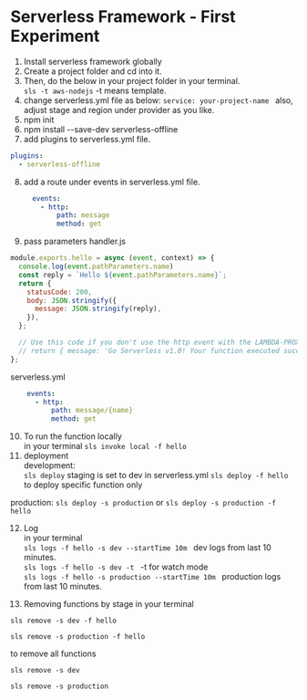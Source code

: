 # Serverless Framework - First Experiment

1. Install serverless framework globally
2. Create a project folder and cd into it.
3. Then, do the below in your project folder in your terminal. <br />
```sls -t aws-nodejs``` -t means template.
4. change serverless.yml file as below:
  ```service: your-project-name ```
  also, adjust stage and region under provider as you like.
5. npm init
6. npm install --save-dev serverless-offline
7. add plugins to serverless.yml file.
  ```yaml
  plugins:
    - serverless-offline
  ```
8. add a route under events in serverless.yml file.
     ```yaml
       events:
         - http:
             path: message
             method: get
     ```
9. pass parameters
handler.js
```javascript
module.exports.hello = async (event, context) => {
  console.log(event.pathParameters.name)
  const reply = `Hello ${event.pathParameters.name}`;
  return {
    statusCode: 200,
    body: JSON.stringify({
      message: JSON.stringify(reply),
    }),
  };

  // Use this code if you don't use the http event with the LAMBDA-PROXY integration
  // return { message: 'Go Serverless v1.0! Your function executed successfully!', event };
};
```
serverless.yml
```yaml
    events:
      - http:
          path: message/{name}
          method: get
```
10. To run the function locally <br />
in your terminal
```sls invoke local -f hello```
11. deployment <br />
development:<br />
    ```sls deploy``` staging is set to dev in serverless.yml
    ```sls deploy -f hello``` to deploy specific function only

production:
```sls deploy -s production``` or
```sls deploy -s production -f hello``` 

12. Log <br />
in your terminal <br />
```sls logs -f hello -s dev --startTime 10m ``` dev logs from last 10 minutes. <br />
```sls logs -f hello -s dev -t ``` -t for watch mode <br />
```sls logs -f hello -s production --startTime 10m ```  production logs from last 10 minutes.<br />


13. Removing functions
by stage
in your terminal
```
sls remove -s dev -f hello
```
```
sls remove -s production -f hello
```
to remove all functions
```
sls remove -s dev
```
```
sls remove -s production
```